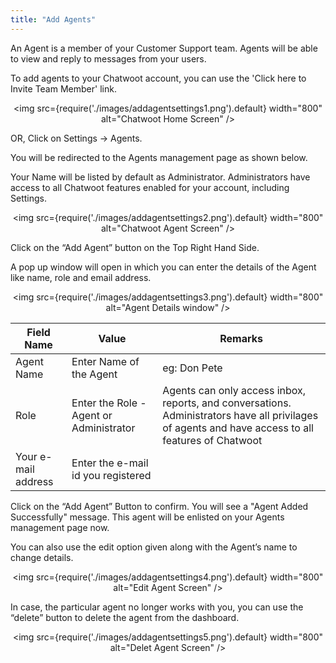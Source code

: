 ```yaml
---
title: "Add Agents"
---
```


An Agent is a member of your Customer Support team. Agents will be able to view and reply to messages from your users.

To add agents to your Chatwoot account, you can use the 'Click here to Invite Team Member' link.

<div align="center">

<img src={require('./images/addagentsettings1.png').default} width="800" alt="Chatwoot Home Screen" />

</div>

OR, Click on Settings → Agents.

You will be redirected to the Agents management page as shown below.  

Your Name will be listed by default as Administrator. Administrators have access to all Chatwoot features enabled for your account, including Settings.
<div align="center">

<img src={require('./images/addagentsettings2.png').default} width="800" alt="Chatwoot Agent Screen" />

</div>

Click on the “Add Agent” button on the Top Right Hand Side. 

A pop up window will open in which you can enter the details of the Agent like name, role and email address. 

<div align="center">

<img src={require('./images/addagentsettings3.png').default} width="800" alt="Agent Details window" />

</div>


| Field Name           | Value                                    | Remarks                                                                                                                                             |
|----------------------|------------------------------------------|-----------------------------------------------------------------------------------------------------------------------------------------------------|
| Agent Name           | Enter Name of the Agent                  | eg: Don Pete                                                                                                                                        |
| Role                 | Enter the Role - Agent or  Administrator | Agents can only access inbox, reports, and  conversations. Administrators have all privilages of agents  and have access to all features of Chatwoot |
| Your e-mail  address | Enter the e-mail id you  registered      |                                                                                                                                                     |

Click on the “Add Agent” Button to confirm. You will see a "Agent Added Successfully" message. This agent will be enlisted on your Agents management page now.

You can also use the edit option given along with the Agent’s name to change details.

<div align="center">

<img src={require('./images/addagentsettings4.png').default} width="800" alt="Edit Agent Screen" />

</div>  

In case, the particular agent no longer works with you, you can use the “delete” button to delete the agent from the dashboard.

<div align="center">

<img src={require('./images/addagentsettings5.png').default} width="800" alt="Delet Agent Screen" />

</div>
